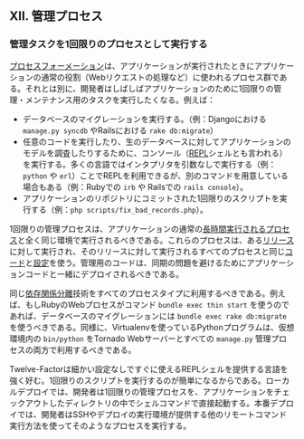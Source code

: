 ## XII. 管理プロセス
### 管理タスクを1回限りのプロセスとして実行する

[プロセスフォーメーション](./concurrency)は、アプリケーションが実行されたときにアプリケーションの通常の役割（Webリクエストの処理など）に使われるプロセス群である。それとは別に、開発者はしばしばアプリケーションのために1回限りの管理・メンテナンス用のタスクを実行したくなる。例えば：

* データベースのマイグレーションを実行する。（例：Djangoにおける `manage.py syncdb` やRailsにおける `rake db:migrate`）
* 任意のコードを実行したり、生のデータベースに対してアプリケーションのモデルを調査したりするために、コンソール（[REPL](http://en.wikipedia.org/wiki/Read-eval-print_loop)シェルとも言われる）を実行する。多くの言語ではインタプリタを引数なしで実行する（例：`python` や `erl`）ことでREPLを利用できるが、別のコマンドを用意している場合もある（例：Rubyでの `irb` や Railsでの `rails console`）。
* アプリケーションのリポジトリにコミットされた1回限りのスクリプトを実行する（例：`php scripts/fix_bad_records.php`）。

1回限りの管理プロセスは、アプリケーションの通常の[長時間実行されるプロセス](./processes)と全く同じ環境で実行されるべきである。これらのプロセスは、ある[リリース](./build-release-run)に対して実行され、そのリリースに対して実行されるすべてのプロセスと同じ[コード](./code)と[設定](./config)を使う。管理用のコードは、同期の問題を避けるためにアプリケーションコードと一緒にデプロイされるべきである。

同じ[依存関係分離](./dependencies)技術をすべてのプロセスタイプに利用するべきである。例えば、もしRubyのWebプロセスがコマンド `bundle exec thin start` を使うのであれば、データベースのマイグレーションには `bundle exec rake db:migrate` を使うべきである。同様に、Virtualenvを使っているPythonプログラムは、仮想環境内の `bin/python` をTornado Webサーバーとすべての `manage.py` 管理プロセスの両方で利用するべきである。

Twelve-Factorは細かい設定なしですぐに使えるREPLシェルを提供する言語を強く好む。1回限りのスクリプトを実行するのが簡単になるからである。ローカルデプロイでは、開発者は1回限りの管理プロセスを、アプリケーションをチェックアウトしたディレクトリの中でシェルコマンドで直接起動する。本番デプロイでは、開発者はSSHやデプロイの実行環境が提供する他のリモートコマンド実行方法を使ってそのようなプロセスを実行する。
